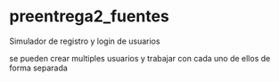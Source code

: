 ﻿# preentrega2_fuentes

Simulador de registro y login de usuarios

se pueden crear multiples usuarios y trabajar con cada uno de ellos de forma separada
